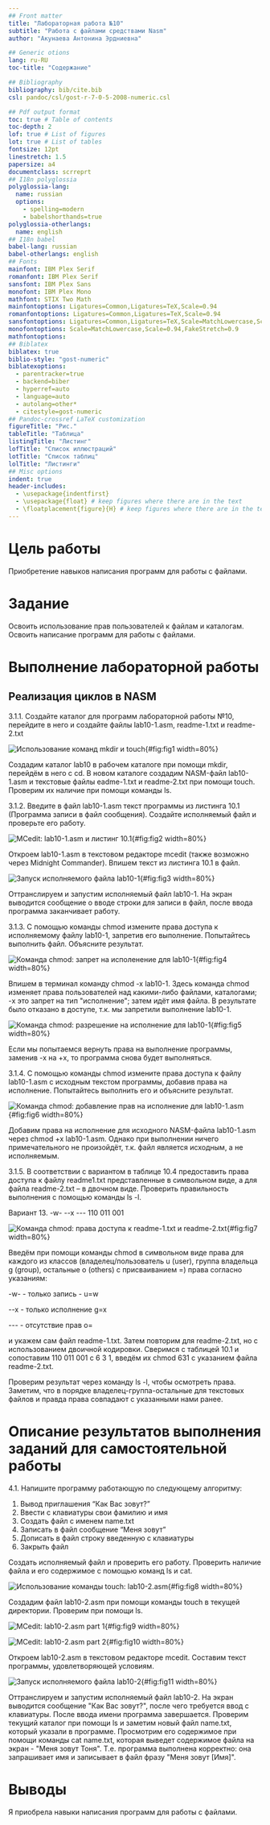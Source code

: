 ```yaml
---
## Front matter
title: "Лабораторная работа №10"
subtitle: "Работа с файлами средствами Nasm"
author: "Акунаева Антонина Эрдниевна"

## Generic otions
lang: ru-RU
toc-title: "Содержание"

## Bibliography
bibliography: bib/cite.bib
csl: pandoc/csl/gost-r-7-0-5-2008-numeric.csl

## Pdf output format
toc: true # Table of contents
toc-depth: 2
lof: true # List of figures
lot: true # List of tables
fontsize: 12pt
linestretch: 1.5
papersize: a4
documentclass: scrreprt
## I18n polyglossia
polyglossia-lang:
  name: russian
  options:
	- spelling=modern
	- babelshorthands=true
polyglossia-otherlangs:
  name: english
## I18n babel
babel-lang: russian
babel-otherlangs: english
## Fonts
mainfont: IBM Plex Serif
romanfont: IBM Plex Serif
sansfont: IBM Plex Sans
monofont: IBM Plex Mono
mathfont: STIX Two Math
mainfontoptions: Ligatures=Common,Ligatures=TeX,Scale=0.94
romanfontoptions: Ligatures=Common,Ligatures=TeX,Scale=0.94
sansfontoptions: Ligatures=Common,Ligatures=TeX,Scale=MatchLowercase,Scale=0.94
monofontoptions: Scale=MatchLowercase,Scale=0.94,FakeStretch=0.9
mathfontoptions:
## Biblatex
biblatex: true
biblio-style: "gost-numeric"
biblatexoptions:
  - parentracker=true
  - backend=biber
  - hyperref=auto
  - language=auto
  - autolang=other*
  - citestyle=gost-numeric
## Pandoc-crossref LaTeX customization
figureTitle: "Рис."
tableTitle: "Таблица"
listingTitle: "Листинг"
lofTitle: "Список иллюстраций"
lotTitle: "Список таблиц"
lolTitle: "Листинги"
## Misc options
indent: true
header-includes:
  - \usepackage{indentfirst}
  - \usepackage{float} # keep figures where there are in the text
  - \floatplacement{figure}{H} # keep figures where there are in the text
---
```


# Цель работы

Приобретение навыков написания программ для работы с файлами.

# Задание

Освоить использование прав пользователей к файлам и каталогам.  
Освоить написание программ для работы с файлами.  


# Выполнение лабораторной работы

## Реализация циклов в NASM

3.1.1. Создайте каталог для программ лабораторной работы №10, перейдите в него и создайте файлы lab10-1.asm, readme-1.txt и readme-2.txt

![Использование команд mkdir и touch](image/1.jpg){#fig:fig1 width=80%}

Создадим каталог lab10 в рабочем каталоге при помощи mkdir, перейдём в него с cd. В новом каталоге создадим NASM-файл lab10-1.asm и текстовые файлы eadme-1.txt и readme-2.txt при помощи touch. Проверим их наличие при помощи команды ls.

3.1.2. Введите в файл lab10-1.asm текст программы из листинга 10.1 (Программа записи в файл сообщения). Создайте исполняемый файл и проверьте его работу.

![MCedit: lab10-1.asm и листинг 10.1](image/2.jpg){#fig:fig2 width=80%}

Откроем lab10-1.asm в текстовом редакторе mcedit (также возможно через Midnight Commander). Впишем текст из листинга 10.1 в файл.

![Запуск исполняемого файла lab10-1](image/3.jpg){#fig:fig3 width=80%}

Оттранслируем и запустим исполняемый файл lab10-1. На экран выводится сообщение о вводе строки для записи в файл, после ввода программа заканчивает работу.

3.1.3. С помощью команды chmod измените права доступа к исполняемому файлу lab10-1, запретив его выполнение. Попытайтесь выполнить файл. Объясните результат.

![Команда chmod: запрет на исполенение для lab10-1](image/4.jpg){#fig:fig4 width=80%}

Впишем в терминал команду chmod -x lab10-1. Здесь команда chmod изменяет права пользователей над какими-либо файлами, каталогами; -x это запрет на тип "исполнение"; затем идёт имя файла. В результате было отказано в доступе, т.к. мы запретили выполнение lab10-1.

![Команда chmod: разрешение на исполнение для lab10-1](image/5.jpg){#fig:fig5 width=80%}

Если мы попытаемся вернуть права на выполнение программы, заменив -х на +х, то программа снова будет выполняться.

3.1.4. С помощью команды chmod измените права доступа к файлу lab10-1.asm с исходным текстом программы, добавив права на исполнение. Попытайтесь выполнить его и объясните результат.

![Команда chmod: добавление прав на исполнение для lab10-1.asm](image/6.jpg){#fig:fig6 width=80%}

Добавим права на исполнение для исходного NASM-файла lab10-1.asm через chmod +x lab10-1.asm. Однако при выполнении ничего примечательного не произойдёт, т.к. файл является исходным, а не исполняемым.

3.1.5. В соответствии с вариантом в таблице 10.4 предоставить права доступа к файлу readme1.txt представленные в символьном виде, а для файла readme-2.txt – в двочном виде. Проверить правильность выполнения с помощью команды ls -l.

Вариант 13. -w- --x --- 110 011 001

![Команда chmod: права доступа к readme-1.txt и readme-2.txt](image/7.jpg){#fig:fig7 width=80%}

Введём при помощи команды chmod в символьном виде права для каждого из классов (владелец/пользователь u (user), группа владельца g (group), остальные o (others) с присваиванием =) права согласно указаниям:

-w- - только запись - u=w

--х - только исполнение g=x

--- - отсутствие прав o=

и укажем сам файл readme-1.txt. Затем повторим для readme-2.txt, но с использованием двоичной кодировки. Сверимся с таблицей 10.1 и сопоставим 110 011 001 с 6 3 1, введём их chmod 631 с указанием файла readme-2.txt.

Проверим результат через команду ls -l, чтобы осмотреть права. Заметим, что в порядке владелец-группа-остальные для текстовых файлов и правда права совпадают с указанными нами ранее.

# Описание результатов выполнения заданий для самостоятельной работы

4.1. Напишите программу работающую по следующему алгоритму:

1. Вывод приглашения “Как Вас зовут?”
2. Ввести с клавиатуры свои фамилию и имя
3. Создать файл с именем name.txt
4. Записать в файл сообщение “Меня зовут”
5. Дописать в файл строку введенную с клавиатуры
6. Закрыть файл

Создать исполняемый файл и проверить его работу. Проверить наличие файла и его содержимое с помощью команд ls и cat.

![Использование команды touch: lab10-2.asm](image/8.jpg){#fig:fig8 width=80%}

Создадим файл lab10-2.asm при помощи команды touch в текущей директории. Проверим при помощи ls.

![MCedit: lab10-2.asm part 1](image/9.jpg){#fig:fig9 width=80%}

![MCedit: lab10-2.asm part 2](image/10.jpg){#fig:fig10 width=80%}

Откроем lab10-2.asm в текстовом редакторе mcedit. Составим текст программы, удовлетворяющей условиям.

![Запуск исполняемого файла lab10-2](image/11.jpg){#fig:fig11 width=80%}

Оттранслируем и запустим исполняемый файл lab10-2. На экран выводится сообщение "Как Вас зовут?", после чего требуется ввод с клавиатуры. После ввода имени программа завершается. Проверим текущий каталог при помощи ls и заметим новый файл name.txt, который указали в программе. Просмотрим его содержимое при помощи команды cat name.txt, которая выведет содержимое файла на экран - "Меня зовут Тоня". Т.е. программа выполнена корректно: она запрашивает имя и записывает в файл фразу "Меня зовут [Имя]".

# Выводы

Я приобрела навыки написания программ для работы с файлами.
